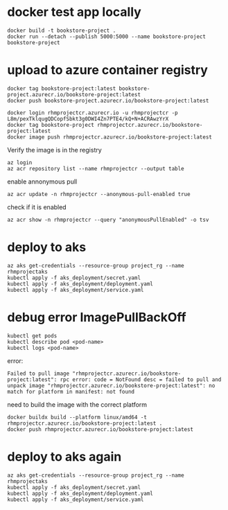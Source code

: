 # docker test app locally

```
docker build -t bookstore-project .
docker run --detach --publish 5000:5000 --name bookstore-project bookstore-project
```

# upload to azure container registry

```
docker tag bookstore-project:latest bookstore-project.azurecr.io/bookstore-project:latest
docker push bookstore-project.azurecr.io/bookstore-project:latest
```

```
docker login rhmprojectcr.azurecr.io -u rhmprojectcr -p L8m/pexTklqugQDCopfSbkt3g0DWI4Zn7PTE4/kQ+N+ACRAwzYrX
docker tag bookstore-project rhmprojectcr.azurecr.io/bookstore-project:latest
docker image push rhmprojectcr.azurecr.io/bookstore-project:latest
```

Verify the image is in the registry


```
az login
az acr repository list --name rhmprojectcr --output table
```


enable annonymous pull
```
az acr update -n rhmprojectcr --anonymous-pull-enabled true
```

check if it is enabled
```
az acr show -n rhmprojectcr --query "anonymousPullEnabled" -o tsv
```


# deploy to aks

```
az aks get-credentials --resource-group project_rg --name rhmprojectaks
kubectl apply -f aks_deployment/secret.yaml
kubectl apply -f aks_deployment/deployment.yaml
kubectl apply -f aks_deployment/service.yaml
```

# debug error ImagePullBackOff

```
kubectl get pods
kubectl describe pod <pod-name>
kubectl logs <pod-name>
```

error: 
```
Failed to pull image "rhmprojectcr.azurecr.io/bookstore-project:latest": rpc error: code = NotFound desc = failed to pull and unpack image "rhmprojectcr.azurecr.io/bookstore-project:latest": no match for platform in manifest: not found
```

need to build the image with the correct platform

```
docker buildx build --platform linux/amd64 -t rhmprojectcr.azurecr.io/bookstore-project:latest .
docker push rhmprojectcr.azurecr.io/bookstore-project:latest
```

# deploy to aks again

```
az aks get-credentials --resource-group project_rg --name rhmprojectaks
kubectl apply -f aks_deployment/secret.yaml
kubectl apply -f aks_deployment/deployment.yaml
kubectl apply -f aks_deployment/service.yaml
```





